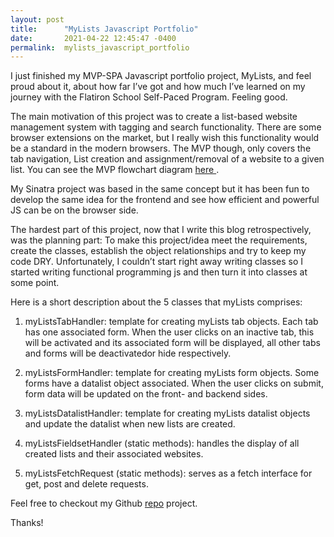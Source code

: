 ```yaml
---
layout: post
title:      "MyLists Javascript Portfolio"
date:       2021-04-22 12:45:47 -0400
permalink:  mylists_javascript_portfolio
---
```



I just finished my MVP-SPA Javascript portfolio project, MyLists, and feel proud about it, about how far I’ve got and how much I’ve learned on my journey with the Flatiron School Self-Paced Program. Feeling good.

The main motivation of this project was to create a list-based website management system with tagging and search functionality. There are some browser extensions on the market, but I really wish this functionality would be a standard in the modern browsers. The MVP though, only covers the tab navigation, List creation and assignment/removal of a website to a given list. You can see the MVP flowchart diagram [here ](https://drive.google.com/file/d/1P3OrDBLsD-koSpY4GY_k0Nw3TTx96WRF/view?usp=sharing).

My Sinatra project was based in the same concept but it has been fun to develop the same idea for the frontend and see how efficient and powerful JS can be on the browser side. 


The hardest part of this project, now that I write this blog retrospectively, was the planning part: To make this project/idea meet the requirements, create the classes, establish the object relationships and try to keep my code DRY. Unfortunately, I couldn’t start right away writing classes so I started writing functional programming js and then turn it into classes at some point.

Here is a short description about the 5 classes that myLists comprises:

1. myListsTabHandler: template for creating myLists tab objects. Each tab has one associated form.
When the user clicks on an inactive tab, this will be activated and its associated form will be displayed, all other tabs and forms will be deactivatedor hide respectively.

2. myListsFormHandler: template for creating myLists form objects. Some forms have a datalist object associated. 
When the user clicks on submit, form data will be updated on the front- and backend sides.

3. myListsDatalistHandler: template for creating myLists datalist objects and update the datalist when new lists are created.

4. myListsFieldsetHandler (static methods): handles the display of all created lists and their associated websites.

5. myListsFetchRequest (static methods): serves as a fetch interface for get, post and delete requests.



Feel free to checkout my Github [repo](https://github.com/Emanao/my-lists-js-portfolio-project) project.

Thanks!

